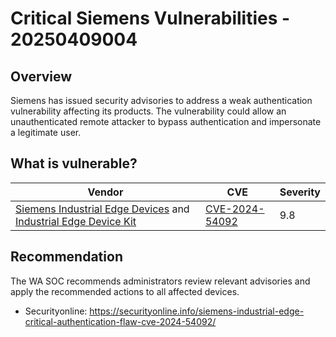 # Critical Siemens Vulnerabilities - 20250409004

## Overview

Siemens has issued security advisories to address a weak authentication vulnerability affecting its products. The vulnerability could allow an unauthenticated remote attacker to bypass authentication and impersonate a legitimate user.

## What is vulnerable?

| Vendor                                                                                                                                                                                                 | CVE                                                               | Severity |
| ------------------------------------------------------------------------------------------------------------------------------------------------------------------------------------------------------ | ----------------------------------------------------------------- | -------- |
| [Siemens Industrial Edge Devices](https://cert-portal.siemens.com/productcert/html/ssa-634640.html) and [Industrial Edge Device Kit](https://cert-portal.siemens.com/productcert/html/ssa-819629.html) | [CVE-2024-54092](https://nvd.nist.gov/vuln/detail/CVE-2024-54092) | 9.8      |

## Recommendation

The WA SOC recommends administrators review relevant advisories and apply the recommended actions to all affected devices.

- Securityonline: https://securityonline.info/siemens-industrial-edge-critical-authentication-flaw-cve-2024-54092/
